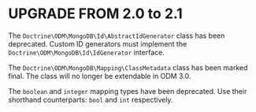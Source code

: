 # UPGRADE FROM 2.0 to 2.1

The `Doctrine\ODM\MongoDB\Id\AbstractIdGenerator` class has been deprecated. Custom ID generators must implement
the `Doctrine\ODM\MongoDB\Id\IdGenerator` interface.

The `Doctrine\ODM\MongoDB\Mapping\ClassMetadata` class has been marked final. The class will no longer be extendable 
in ODM 3.0.

The `boolean` and `integer` mapping types have been deprecated. Use their shorthand counterparts: `bool` and `int` 
respectively.
